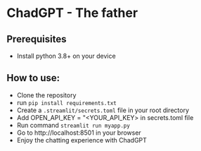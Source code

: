 # ChadGPT - The father

## Prerequisites
- Install python 3.8+ on your device

## How to use:
- Clone the repository
- run ```pip install requirements.txt```
- Create a ```.streamlit/secrets.toml``` file in your root directory
- Add OPEN_API_KEY = "<YOUR_API_KEY> in secrets.toml file
- Run command ```streamlit run myapp.py```
- Go to http://localhost:8501 in your browser
- Enjoy the chatting experience with ChadGPT

